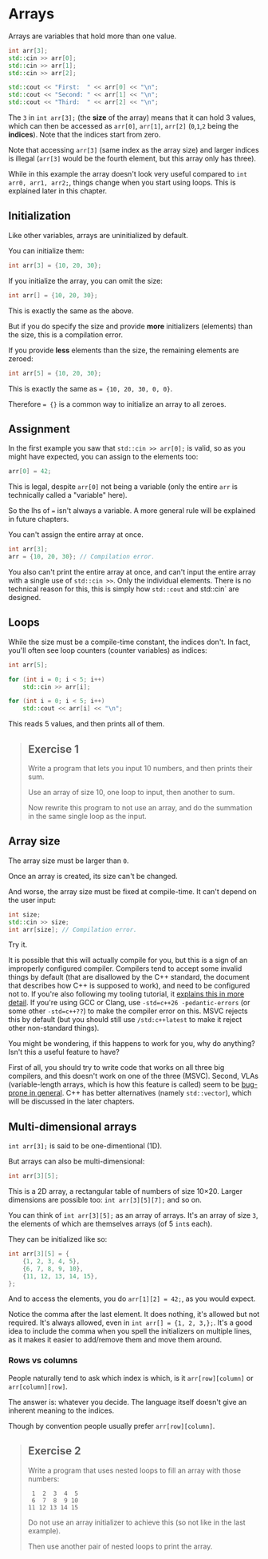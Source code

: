 # Arrays

Arrays are variables that hold more than one value.

```cpp
int arr[3];
std::cin >> arr[0];
std::cin >> arr[1];
std::cin >> arr[2];

std::cout << "First:  " << arr[0] << "\n";
std::cout << "Second: " << arr[1] << "\n";
std::cout << "Third:  " << arr[2] << "\n";
```

The `3` in `int arr[3];` (the **size** of the array) means that it can hold 3 values, which can then be accessed as `arr[0]`, `arr[1]`, `arr[2]` (`0`,`1`,`2` being the **indices**). Note that the indices start from zero.

Note that accessing `arr[3]` (same index as the array size) and larger indices is illegal (`arr[3]` would be the fourth element, but this array only has three).

While in this example the array doesn't look very useful compared to `int arr0, arr1, arr2;`, things change when you start using loops. This is explained later in this chapter.

## Initialization

Like other variables, arrays are uninitialized by default.

You can initialize them:
```cpp
int arr[3] = {10, 20, 30};
```
If you initialize the array, you can omit the size:
```cpp
int arr[] = {10, 20, 30};
```
This is exactly the same as the above.

But if you do specify the size and provide **more** initializers (elements) than the size, this is a compilation error.

If you provide **less** elements than the size, the remaining elements are zeroed:
```cpp
int arr[5] = {10, 20, 30};
```
This is exactly the same as `= {10, 20, 30, 0, 0}`.

Therefore `= {}` is a common way to initialize an array to all zeroes.

## Assignment

In the first example you saw that `std::cin >> arr[0];` is valid, so as you might have expected, you can assign to the elements too:

```cpp
arr[0] = 42;
```
This is legal, despite `arr[0]` not being a variable (only the entire `arr` is technically called a "variable" here).

So the lhs of `=` isn't always a variable. A more general rule will be explained in future chapters.

You can't assign the entire array at once.
```cpp
int arr[3];
arr = {10, 20, 30}; // Compilation error.
```
You also can't print the entire array at once, and can't input the entire array with a single use of `std::cin >>`. Only the individual elements. There is no technical reason for this, this is simply how `std::cout` and std::cin` are designed.

## Loops

While the size must be a compile-time constant, the indices don't. In fact, you'll often see loop counters (counter variables) as indices:

```cpp
int arr[5];

for (int i = 0; i < 5; i++)
    std::cin >> arr[i];

for (int i = 0; i < 5; i++)
    std::cout << arr[i] << "\n";
```
This reads 5 values, and then prints all of them.

> ## Exercise 1
>
> Write a program that lets you input 10 numbers, and then prints their sum.
>
> Use an array of size 10, one loop to input, then another to sum.
>
> Now rewrite this program to not use an array, and do the summation in the same single loop as the input.

## Array size

The array size must be larger than `0`.

Once an array is created, its size can't be changed.

And worse, the array size must be fixed at compile-time. It can't depend on the user input:
```cpp
int size;
std::cin >> size;
int arr[size]; // Compilation error.
```
Try it.

It is possible that this will actually compile for you, but this is a sign of an improperly configured compiler. Compilers tend to accept some invalid things by default (that are disallowed by the C++ standard, the document that describes how C++ is supposed to work), and need to be configured not to. If you're also following my tooling tutorial, it [explains this in more detail](/tooling/articles/recommended_compiler_flags.md). If you're using GCC or Clang, use `-std=c++26 -pedantic-errors` (or some other `-std=c++??`) to make the compiler error on this. MSVC rejects this by default (but you should still use `/std:c++latest` to make it reject other non-standard things).

You might be wondering, if this happens to work for you, why do anything? Isn't this a useful feature to have?

First of all, you should try to write code that works on all three big compilers, and this doesn't work on one of the three (MSVC). Second, VLAs (variable-length arrays, which is how this feature is called) seem to be [bug-prone in general](https://stackoverflow.com/q/12407754/2752075). C++ has better alternatives (namely `std::vector`), which will be discussed in the later chapters.

## Multi-dimensional arrays

`int arr[3];` is said to be one-dimentional (1D).

But arrays can also be multi-dimensional:
```cpp
int arr[3][5];
```
This is a 2D array, a rectangular table of numbers of size 10×20. Larger dimensions are possible too: `int arr[3][5][7];` and so on.

You can think of `int arr[3][5];` as an array of arrays. It's an array of size `3`, the elements of which are themselves arrays (of 5 `int`s each).

They can be initialized like so:
```cpp
int arr[3][5] = {
    {1, 2, 3, 4, 5},
    {6, 7, 8, 9, 10},
    {11, 12, 13, 14, 15},
};
```

And to access the elements, you do `arr[1][2] = 42;`, as you would expect.

Notice the comma after the last element. It does nothing, it's allowed but not required. It's always allowed, even in `int arr[] = {1, 2, 3,};`. It's a good idea to include the comma when you spell the initializers on multiple lines, as it makes it easier to add/remove them and move them around.

### Rows vs columns

People naturally tend to ask which index is which, is it `arr[row][column]` or `arr[column][row]`.

The answer is: whatever you decide. The language itself doesn't give an inherent meaning to the indices.

Though by convention people usually prefer `arr[row][column]`.

> ## Exercise 2
>
> Write a program that uses nested loops to fill an array with those numbers:
>
> ```
>  1  2  3  4  5
>  6  7  8  9 10
> 11 12 13 14 15
> ```
> Do not use an array initializer to achieve this (so not like in the last example).
>
> Then use another pair of nested loops to print the array.
